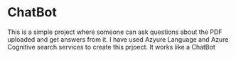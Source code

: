 # ChatBot
This is a simple project where someone can ask questions about the PDF uploaded and get answers from it. 
I have used Azyure Language and Azure Cognitive search services to create this prjoect.
It works like a ChatBot
